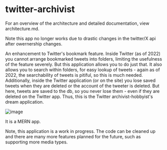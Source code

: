 # twitter-archivist

For an overview of the architecture and detailed documentation, view architecture.md.

Note this app no longer works due to drastic changes in the twitter/X api after owernership changes.

An enhancement to Twitter's bookmark feature. Inside Twitter (as of 2022) you cannot arrange bookmarked tweets into folders, limiting the usefulness of the feature severely. But this application allows you to do just that. It also allows you to search within folders, for easy lookup of tweets - again as of 2022, the searchability of tweets is pitiful, so this is much needed. 
Additionally, inside the Twitter application (or on the site) you lose saved tweets when they are deleted or the account of the tweeter is deleted. But here, tweets are saved to the db, so you never lose them - even if they are deleted on the Twitter app. Thus, this is the Twitter archivist-hobbyist's dream application.

![image](https://user-images.githubusercontent.com/20101874/222038449-7347adb2-0ff8-45f4-9181-af605add68fa.png)

It is a MERN app.

Note, this application is a work in progress. The code can be cleaned up and there are many more features planned for the future, such as supporting more media types.
